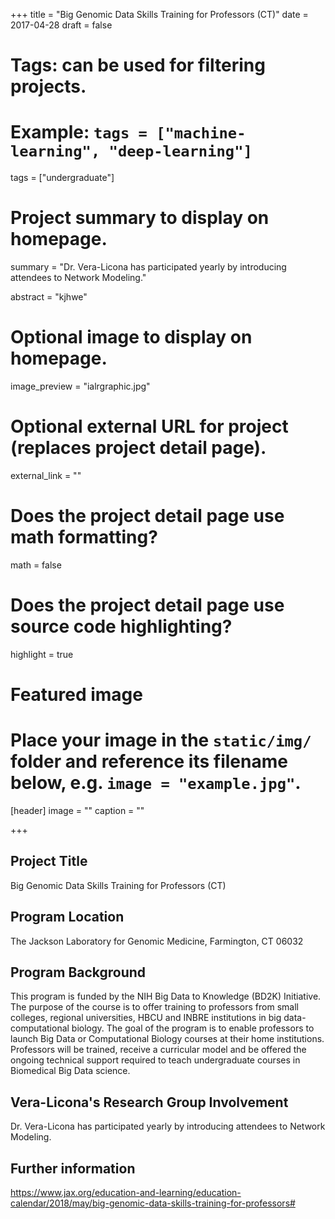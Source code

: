 +++
title = "Big Genomic Data Skills Training for Professors (CT)"
date = 2017-04-28
draft = false

# Tags: can be used for filtering projects.
# Example: `tags = ["machine-learning", "deep-learning"]`
tags = ["undergraduate"]

# Project summary to display on homepage.
summary = "Dr. Vera-Licona has participated yearly by introducing attendees to Network Modeling."

abstract = "kjhwe"

# Optional image to display on homepage.
image_preview = "ialrgraphic.jpg"

# Optional external URL for project (replaces project detail page).
external_link = ""

# Does the project detail page use math formatting?
math = false

# Does the project detail page use source code highlighting?
highlight = true

# Featured image
# Place your image in the `static/img/` folder and reference its filename below, e.g. `image = "example.jpg"`.
[header]
image = ""
caption = ""

+++


## Project Title
Big Genomic Data Skills Training for Professors (CT)

## Program Location 
The Jackson Laboratory for Genomic Medicine, Farmington, CT 06032

## Program Background 
This program is funded by the NIH Big Data to Knowledge (BD2K) Initiative. The purpose of the course is to offer training to professors from small colleges, regional universities, HBCU and INBRE institutions in big data-computational biology.  The goal of the program is to enable professors to launch Big Data or Computational Biology courses at their home institutions. Professors will be trained, receive a curricular model and be offered the ongoing technical support required to teach undergraduate courses in Biomedical Big Data science.  

## Vera-Licona's Research Group Involvement
Dr. Vera-Licona has participated yearly by introducing attendees to Network Modeling.


## Further information 
https://www.jax.org/education-and-learning/education-calendar/2018/may/big-genomic-data-skills-training-for-professors#